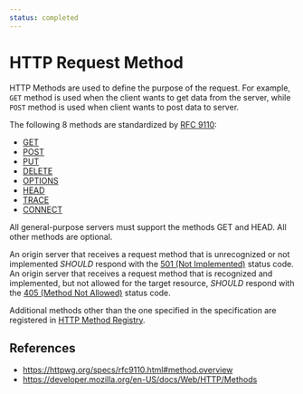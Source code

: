 ```yaml
---
status: completed
---
```


# HTTP Request Method

HTTP Methods are used to define the purpose of the request. For example, `GET` method is used when the client wants to get data from the server, while `POST` method is used when client wants to post data to server.

The following 8 methods are standardized by [RFC 9110](/ietf/rfc/9110):

- [GET](/http/methods/get)
- [POST](/http/methods/post)
- [PUT](/http/methods/put)
- [DELETE](/http/methods/delete)
- [OPTIONS](/http/methods/options)
- [HEAD](/http/methods/head)
- [TRACE](/http/methods/trace)
- [CONNECT](/http/methods/connect)

All general-purpose servers must support the methods GET and HEAD. All other methods are optional.

An origin server that receives a request method that is unrecognized or not implemented _SHOULD_ respond with the [501 (Not Implemented)](/http/status/501) status code. An origin server that receives a request method that is recognized and implemented, but not allowed for the target resource, _SHOULD_ respond with the [405 (Method Not Allowed)](/http/status/405) status code.

Additional methods other than the one specified in the specification are registered in [HTTP Method Registry](/http/method-registry).

## References

- https://httpwg.org/specs/rfc9110.html#method.overview
- https://developer.mozilla.org/en-US/docs/Web/HTTP/Methods
